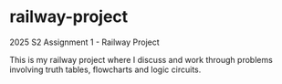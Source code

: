 # railway-project
2025 S2 Assignment 1 - Railway Project

This is my railway project where I discuss and work through problems involving truth tables, flowcharts and logic circuits.


